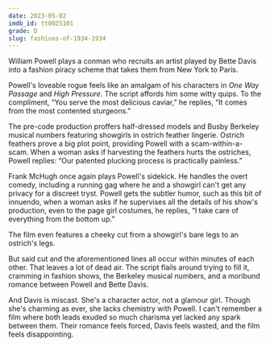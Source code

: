```yaml
---
date: 2023-05-02
imdb_id: tt0025101
grade: D
slug: fashions-of-1934-1934
---
```


William Powell plays a conman who recruits an artist played by Bette Davis into a fashion piracy scheme that takes them from New York to Paris.

<!-- end -->

Powell's loveable rogue feels like an amalgam of his characters in <span data-imdb-id="tt0023305">_One Way Passage_</span> and <span data-imdb-id="tt0023007">_High Pressure_</span>. The script affords him some witty quips. To the compliment, “You serve the most delicious caviar,” he replies, “It comes from the most contented sturgeons.”

The pre-code production proffers half-dressed models and Busby Berkeley musical numbers featuring showgirls in ostrich feather lingerie. Ostrich feathers prove a big plot point, providing Powell with a scam-within-a-scam. When a woman asks if harvesting the feathers hurts the ostriches, Powell replies: “Our patented plucking process is practically painless.”

Frank McHugh once again plays Powell's sidekick. He handles the overt comedy, including a running gag where he and a showgirl can't get any privacy for a discreet tryst. Powell gets the subtler humor, such as this bit of innuendo, when a woman asks if he supervises all the details of his show's production, even to the page girl costumes, he replies, “I take care of everything from the bottom up.”

The film even features a cheeky cut from a showgirl's bare legs to an ostrich's legs.

But said cut and the aforementioned lines all occur within minutes of each other. That leaves a lot of dead air. The script flails around trying to fill it, cramming in fashion shows, the Berkeley musical numbers, and a moribund romance between Powell and Bette Davis.

And Davis is miscast. She's a character actor, not a glamour girl. Though she's charming as ever, she lacks chemistry with Powell. I can't remember a film where both leads exuded so much charisma yet lacked any spark between them. Their romance feels forced, Davis feels wasted, and the film feels disappointing.
